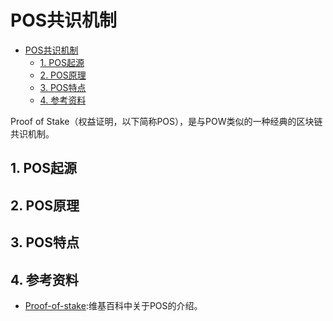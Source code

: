 # POS共识机制

<!-- TOC -->

- [POS共识机制](#pos%E5%85%B1%E8%AF%86%E6%9C%BA%E5%88%B6)
    - [1. POS起源](#1-pos%E8%B5%B7%E6%BA%90)
    - [2. POS原理](#2-pos%E5%8E%9F%E7%90%86)
    - [3. POS特点](#3-pos%E7%89%B9%E7%82%B9)
    - [4. 参考资料](#4-%E5%8F%82%E8%80%83%E8%B5%84%E6%96%99)

<!-- /TOC -->

Proof of Stake（权益证明，以下简称POS），是与POW类似的一种经典的区块链共识机制。

## 1. POS起源

## 2. POS原理

## 3. POS特点

## 4. 参考资料

- [Proof-of-stake](https://en.wikipedia.org/wiki/Proof-of-stake):维基百科中关于POS的介绍。
